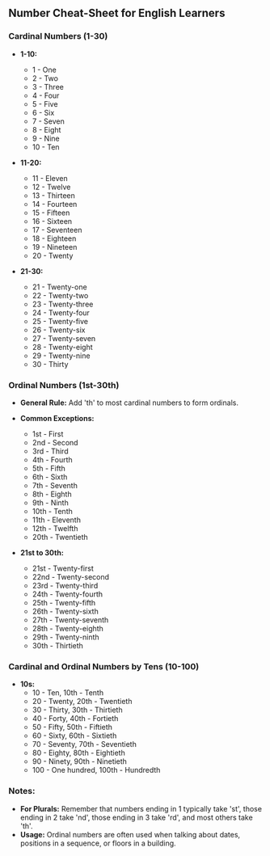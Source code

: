 ## Number Cheat-Sheet for English Learners

### Cardinal Numbers (1-30)
- **1-10:**
  - 1 - One
  - 2 - Two
  - 3 - Three
  - 4 - Four
  - 5 - Five
  - 6 - Six
  - 7 - Seven
  - 8 - Eight
  - 9 - Nine
  - 10 - Ten

- **11-20:**
  - 11 - Eleven
  - 12 - Twelve
  - 13 - Thirteen
  - 14 - Fourteen
  - 15 - Fifteen
  - 16 - Sixteen
  - 17 - Seventeen
  - 18 - Eighteen
  - 19 - Nineteen
  - 20 - Twenty

- **21-30:**
  - 21 - Twenty-one
  - 22 - Twenty-two
  - 23 - Twenty-three
  - 24 - Twenty-four
  - 25 - Twenty-five
  - 26 - Twenty-six
  - 27 - Twenty-seven
  - 28 - Twenty-eight
  - 29 - Twenty-nine
  - 30 - Thirty

### Ordinal Numbers (1st-30th)
- **General Rule:** Add 'th' to most cardinal numbers to form ordinals.
- **Common Exceptions:**
  - 1st - First
  - 2nd - Second
  - 3rd - Third
  - 4th - Fourth
  - 5th - Fifth
  - 6th - Sixth
  - 7th - Seventh
  - 8th - Eighth
  - 9th - Ninth
  - 10th - Tenth
  - 11th - Eleventh
  - 12th - Twelfth
  - 20th - Twentieth

- **21st to 30th:**
  - 21st - Twenty-first
  - 22nd - Twenty-second
  - 23rd - Twenty-third
  - 24th - Twenty-fourth
  - 25th - Twenty-fifth
  - 26th - Twenty-sixth
  - 27th - Twenty-seventh
  - 28th - Twenty-eighth
  - 29th - Twenty-ninth
  - 30th - Thirtieth
 
### Cardinal and Ordinal Numbers by Tens (10-100)

- **10s:**
  - 10 - Ten, 10th - Tenth
  - 20 - Twenty, 20th - Twentieth
  - 30 - Thirty, 30th - Thirtieth
  - 40 - Forty, 40th - Fortieth
  - 50 - Fifty, 50th - Fiftieth
  - 60 - Sixty, 60th - Sixtieth
  - 70 - Seventy, 70th - Seventieth
  - 80 - Eighty, 80th - Eightieth
  - 90 - Ninety, 90th - Ninetieth
  - 100 - One hundred, 100th - Hundredth

### Notes:
- **For Plurals:** Remember that numbers ending in 1 typically take 'st', those ending in 2 take 'nd', those ending in 3 take 'rd', and most others take 'th'.
- **Usage:** Ordinal numbers are often used when talking about dates, positions in a sequence, or floors in a building.
